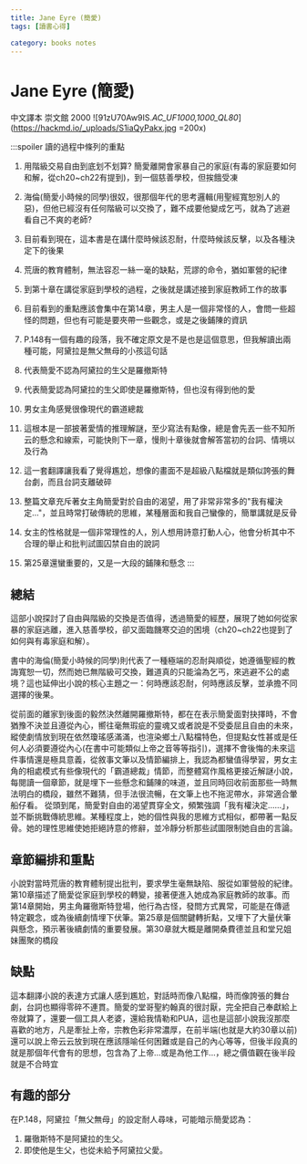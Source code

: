 ```yaml
---
title: Jane Eyre (簡愛)
tags: [讀書心得]

category: books notes
---
```


# Jane Eyre (簡愛)
中文譯本 崇文館 2000
![91zU70Aw9IS._AC_UF1000,1000_QL80_](https://hackmd.io/_uploads/S1iaQyPakx.jpg =200x)


:::spoiler 讀的過程中條列的重點

1. 用階級交易自由到底划不划算? 簡愛離開會家暴自己的家庭(有毒的家庭要如何和解，從ch20~ch22有提到)，到一個慈善學校，但挨餓受凍
2. 海倫(簡愛小時候的同學)很奴，很那個年代的思考邏輯(用聖經寬恕別人的惡)，但他已經沒有任何階級可以交換了，難不成要他變成乞丐，就為了逃避看自己不爽的老師?
3. 目前看到現在，這本書是在講什麼時候該忍耐，什麼時候該反擊，以及各種決定下的後果
4. 荒唐的教育體制，無法容忍一絲一毫的缺點，荒謬的命令，猶如軍營的紀律
5. 到第十章在講從家庭到學校的過程，之後就是講述接到家庭教師工作的故事
6. 目前看到的重點應該會集中在第14章，男主人是一個非常怪的人，會問一些超怪的問題，但也有可能是要夾帶一些觀念，或是之後鋪陳的資訊
7. P.148有一個有趣的段落，我不確定原文是不是也是這個意思，但我解讀出兩種可能，阿黛拉是無父無母的小孩這句話
  1. 代表簡愛不認為阿黛拉的生父是羅撤斯特
  2. 代表簡愛認為阿黛拉的生父即使是羅撤斯特，但也沒有得到他的愛

8. 男女主角感覺很像現代的霸道總裁
9. 這根本是一部披著愛情的推理解謎，至少寫法有點像，總是會先丟一些不知所云的懸念和線索，可能快則下一章，慢則十章後就會解答當初的台詞、情境以及行為
10. 這一套翻譯讓我看了覺得尷尬，想像的畫面不是超級八點檔就是類似誇張的舞台劇，而且台詞支離破碎
11. 整篇文章充斥著女主角簡愛對於自由的渴望，用了非常非常多的"我有權決定..."，並且時常打破傳統的思維，某種層面和我自己蠻像的，簡單講就是反骨
12. 女主的性格就是一個非常理性的人，別人想用詩意打動人心，他會分析其中不合理的舉止和批判試圖囚禁自由的說詞
13. 第25章還蠻重要的，又是一大段的鋪陳和懸念
:::

## 總結
這部小說探討了自由與階級的交換是否值得，透過簡愛的經歷，展現了她如何從家暴的家庭逃離，進入慈善學校，卻又面臨饑寒交迫的困境（ch20~ch22也提到了如何與有毒家庭和解）。

書中的海倫(簡愛小時候的同學)則代表了一種極端的忍耐與順從，她遵循聖經的教誨寬恕一切，然而她已無階級可交換，難道真的只能淪為乞丐，來逃避不公的處境？這也延伸出小說的核心主題之一：何時應該忍耐，何時應該反擊，並承擔不同選擇的後果。

從前面的離家到後面的毅然決然離開羅撤斯特，都在在表示簡愛面對抉擇時，不會猶豫不決並且遵從內心，嚮往毫無瑕疵的靈魂又或者說是不受委屈且自由的未來，縱使劇情放到現在依然瓊瑤感滿滿，也渲染鄉土八點檔特色，但提點女性甚或是任何人必須要遵從內心(在書中可能類似上帝之音等等指引)，選擇不會後悔的未來這件事情還是極具意義，從敘事文筆以及情節編排上，我認為都蠻值得學習，男女主角的相處模式有些像現代的「霸道總裁」情節，而整體寫作風格更接近解謎小說，每閱讀一個章節，就是埋下一些懸念和鋪陳的味道，並且同時回收前面那些一時無法明白的橋段，雖然不難猜，但手法很流暢，在文筆上也不拖泥帶水，非常適合暈船仔看。
從頭到尾，簡愛對自由的渴望貫穿全文，頻繁強調「我有權決定……」，並不斷挑戰傳統思維。某種程度上，她的個性與我的思維方式相似，都帶著一點反骨。她的理性思維使她拒絕詩意的修辭，並冷靜分析那些試圖限制她自由的言論。

## 章節編排和重點
小說對當時荒唐的教育體制提出批判，要求學生毫無缺陷、服從如軍營般的紀律。第10章描述了簡愛從家庭到學校的轉變，接著便進入她成為家庭教師的故事。而第14章開始，男主角羅徹斯特登場，他行為古怪，發問方式異常，可能是在傳遞特定觀念，或為後續劇情埋下伏筆。第25章是個關鍵轉折點，又埋下了大量伏筆與懸念，預示著後續劇情的重要發展。第30章就大概是離開桑費德並且和堂兄姐妹團聚的橋段

## 缺點
這本翻譯小說的表達方式讓人感到尷尬，對話時而像八點檔，時而像誇張的舞台劇，台詞也顯得零碎不連貫。簡愛的堂哥聖約翰真的很討厭，完全把自己奉獻給上帝就算了，還要一個工具人老婆，還給我情勒和PUA，這也是這部小說我沒那麼喜歡的地方，凡是牽扯上帝，宗教色彩非常濃厚，在前半端(也就是大約30章以前)還可以說上帝云云放到現在應該隱喻任何困難或是自己的內心等等，但後半段真的就是那個年代會有的思想，包含為了上帝...或是為他工作...，總之價值觀在後半段就是不合時宜

## 有趣的部分
在P.148，阿黛拉「無父無母」的設定耐人尋味，可能暗示簡愛認為：
1. 羅徹斯特不是阿黛拉的生父。
2. 即使他是生父，也從未給予阿黛拉父愛。